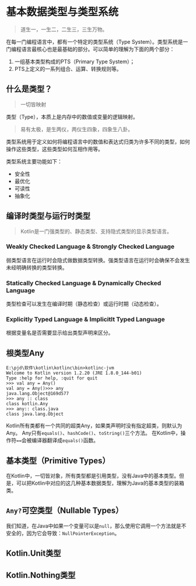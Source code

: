 # 基本数据类型与类型系统
> 道生一，一生二，二生三，三生万物。

在每一门编程语言中，都有一个特定的类型系统（Type System）。类型系统是一门编程语言最核心也是最基础的部分。可以简单的理解为下面的两个部分：
1. 一组基本类型构成的PTS（Primary Type System）；
2. PTS上定义的一系列组合、运算、转换规则等。

## 什么是类型？
> 一切皆映射

类型（Type），本质上是内存中的数值或变量的逻辑映射。
> 易有太极，是生两仪，两仪生四象，四象生八卦。

类型系统用于定义如何将编程语言中的数值和表达式归类为许多不同的类型，如何操作这些类型，这些类型如何互相作用等。

类型系统主要功能如下：
+ 安全性
+ 最优化
+ 可读性
+ 抽象化

## 编译时类型与运行时类型
> Kotlin是一门强类型的、静态类型、支持隐式类型的显示类型语言。

### Weakly Checked Language & Strongly Checked Language
弱类型语言在运行时会隐式做数据类型转换。强类型语言在运行时会确保不会发生未经明确转换的类型转换。

### Statically Checked Language & Dynamically Checked Language
类型检查可以发生在编译时期（静态检查）或运行时期（动态检查）。

### Explicitly Typed Language & Implicitlt Typed Language
根据变量名是否需要显示给出类型声明来区分。

## 根类型Any
```
E:\pjd\软件\kotlin\kotlinc\bin>kotlinc-jvm
Welcome to Kotlin version 1.2.20 (JRE 1.8.0_144-b01)
Type :help for help, :quit for quit
>>> val any = Any()
val any = Any()>>> any
java.lang.Object@169d577
>>> any :: class
class kotlin.Any
>>> any:: class.java
class java.lang.Object
```
Kotlin所有类都有一个共同的超类Any，如果类声明时没有指定超类，则默认为Any。
Any只有`equals()`、`hashCode()`、`toString()`三个方法。
在Kotlin中，操作符`==`会被编译器翻译成`equals()`函数。

## 基本类型（Primitive Types）
在Kotlin中，一切皆对象，所有类型都是引用类型，没有Java中的基本类型。但是，可以把Kotlin中对应的这几种基本数据类型，理解为Java的基本类型的装箱类。

## `Any?`可空类型（Nullable Types）
我们知道，在Java中如果一个变量可以是`null`，那么使用它调用一个方法就是不安全的，因为它会导致：`NullPointerException`。

## Kotlin.Unit类型

## Kotlin.Nothing类型
